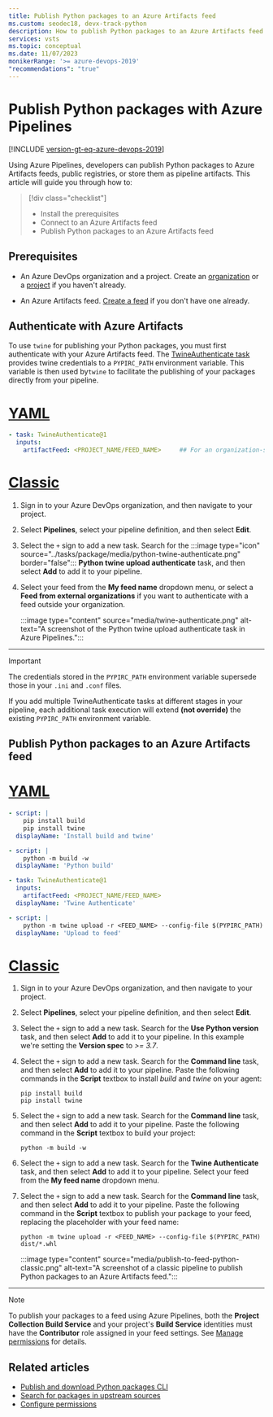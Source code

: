 ```yaml
---
title: Publish Python packages to an Azure Artifacts feed
ms.custom: seodec18, devx-track-python
description: How to publish Python packages to an Azure Artifacts feed using Azure Pipelines
services: vsts
ms.topic: conceptual
ms.date: 11/07/2023
monikerRange: '>= azure-devops-2019'
"recommendations": "true"
---
```


# Publish Python packages with Azure Pipelines

[!INCLUDE [version-gt-eq-azure-devops-2019](../includes/version-gt-eq-2019.md)]

Using Azure Pipelines, developers can publish Python packages to Azure Artifacts feeds, public registries, or store them as pipeline artifacts. This article will guide you through how to: 

> [!div class="checklist"]  
> * Install the prerequisites 
> * Connect to an Azure Artifacts feed
> * Publish Python packages to an Azure Artifacts feed

## Prerequisites

- An Azure DevOps organization and a project. Create an [organization](../../organizations/accounts/create-organization.md) or a [project](../../organizations/projects/create-project.md#create-a-project) if you haven't already.

- An Azure Artifacts feed. [Create a feed](../../artifacts/concepts/feeds.md#create-public-feeds.) if you don't have one already.

## Authenticate with Azure Artifacts

To use `twine` for publishing your Python packages, you must first authenticate with your Azure Artifacts feed. The [TwineAuthenticate task](/azure/devops/pipelines/tasks/reference/twine-authenticate-v1) provides twine credentials to a `PYPIRC_PATH` environment variable. This variable is then used by`twine` to facilitate the publishing of your packages directly from your pipeline.

# [YAML](#tab/yaml)

```yaml
- task: TwineAuthenticate@1
  inputs:
    artifactFeed: <PROJECT_NAME/FEED_NAME>     ## For an organization-scoped feed, artifactFeed: <FEED_NAME>
```

# [Classic](#tab/classic)

1. Sign in to your Azure DevOps organization, and then navigate to your project.

1. Select **Pipelines**, select your pipeline definition, and then select **Edit**.

1. Select the `+` sign to add a new task. Search for the :::image type="icon" source="../tasks/package/media/python-twine-authenticate.png" border="false"::: **Python twine upload authenticate** task, and then select **Add** to add it to your pipeline.

1. Select your feed from the **My feed name** dropdown menu, or select a **Feed from external organizations** if you want to authenticate with a feed outside your organization.

    :::image type="content" source="media/twine-authenticate.png" alt-text="A screenshot of the Python twine upload authenticate task in Azure Pipelines.":::

* * *

> [!IMPORTANT]
> The credentials stored in the `PYPIRC_PATH` environment variable supersede those in your `.ini` and `.conf` files.  
>
> If you add multiple TwineAuthenticate tasks at different stages in your pipeline, each additional task execution will extend **(not override)** the existing `PYPIRC_PATH` environment variable.

## Publish Python packages to an Azure Artifacts feed

# [YAML](#tab/yaml)

```YAML
- script: |
    pip install build
    pip install twine
  displayName: 'Install build and twine'

- script: |
    python -m build -w
  displayName: 'Python build'

- task: TwineAuthenticate@1
  inputs:
    artifactFeed: <PROJECT_NAME/FEED_NAME>
  displayName: 'Twine Authenticate'

- script: |
    python -m twine upload -r <FEED_NAME> --config-file $(PYPIRC_PATH) dist/*.whl
  displayName: 'Upload to feed'
```

# [Classic](#tab/classic)

1. Sign in to your Azure DevOps organization, and then navigate to your project.

1. Select **Pipelines**, select your pipeline definition, and then select **Edit**.

1. Select the `+` sign to add a new task. Search for the **Use Python version** task, and then select **Add** to add it to your pipeline. In this example we're setting the **Version spec** to *>= 3.7*.

1. Select the `+` sign to add a new task. Search for the **Command line** task, and then select **Add** to add it to your pipeline. Paste the following commands in the **Script** textbox to install *build* and *twine* on your agent:

    ```command
    pip install build
    pip install twine
    ```

1. Select the `+` sign to add a new task. Search for the **Command line** task, and then select **Add** to add it to your pipeline. Paste the following command in the **Script** textbox to build your project:

    ```command
    python -m build -w
    ```

1. Select the `+` sign to add a new task. Search for the **Twine Authenticate** task, and then select **Add** to add it to your pipeline. Select your feed from the **My feed name** dropdown menu.

1. Select the `+` sign to add a new task. Search for the **Command line** task, and then select **Add** to add it to your pipeline. Paste the following command in the **Script** textbox to publish your package to your feed, replacing the placeholder with your feed name:
 
    ```command
    python -m twine upload -r <FEED_NAME> --config-file $(PYPIRC_PATH) dist/*.whl
    ```

    :::image type="content" source="media/publish-to-feed-python-classic.png" alt-text="A screenshot of a classic pipeline to publish Python packages to an Azure Artifacts feed.":::

* * *

> [!NOTE]
> To publish your packages to a feed using Azure Pipelines, both the **Project Collection Build Service** and your project's **Build Service** identities must have the **Contributor** role assigned in your feed settings. See [Manage permissions](../../artifacts/feeds/feed-permissions.md) for details.

## Related articles

- [Publish and download Python packages CLI](../../artifacts/quickstarts/python-cli.md)
- [Search for packages in upstream sources](../../artifacts/how-to/search-upstream.md)
- [Configure permissions](../../artifacts/feeds/feed-permissions.md)
